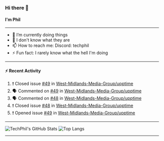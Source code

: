 ### Hi there 👋
#### I'm Phil

---

- 🔭 I’m currently doing things
- 🌱 I don't know what they are
- 📫 How to reach me: Discord: techphil
- ⚡ Fun fact: I rarely know what the hell I'm doing

---

#### ⚡ Recent Activity
<!--START_SECTION:activity-->
1. ❗️ Closed issue [#49](https://github.com//West-Midlands-Media-Group/upptime/issues/49) in [West-Midlands-Media-Group/upptime](https://github.com//West-Midlands-Media-Group/upptime)
2. 🗣 Commented on [#49](https://github.com//West-Midlands-Media-Group/upptime/issues/49) in [West-Midlands-Media-Group/upptime](https://github.com//West-Midlands-Media-Group/upptime)
3. 🗣 Commented on [#48](https://github.com//West-Midlands-Media-Group/upptime/issues/48) in [West-Midlands-Media-Group/upptime](https://github.com//West-Midlands-Media-Group/upptime)
4. ❗️ Closed issue [#48](https://github.com//West-Midlands-Media-Group/upptime/issues/48) in [West-Midlands-Media-Group/upptime](https://github.com//West-Midlands-Media-Group/upptime)
5. ❗️ Opened issue [#49](https://github.com//West-Midlands-Media-Group/upptime/issues/49) in [West-Midlands-Media-Group/upptime](https://github.com//West-Midlands-Media-Group/upptime)
<!--END_SECTION:activity-->

---

![TechPhil's GitHub Stats](https://github-readme-stats.vercel.app/api?username=techphil&count_private=true)
![Top Langs](https://github-readme-stats.vercel.app/api/top-langs/?username=techphil)

---
